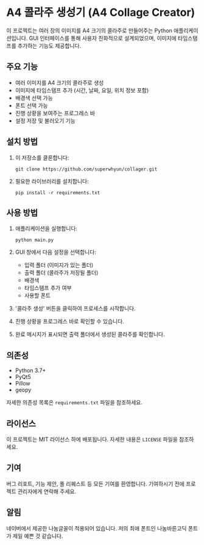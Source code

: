 # A4 콜라주 생성기 (A4 Collage Creator)

이 프로젝트는 여러 장의 이미지를 A4 크기의 콜라주로 만들어주는 Python 애플리케이션입니다. GUI 인터페이스를 통해 사용자 친화적으로 설계되었으며, 이미지에 타임스탬프를 추가하는 기능도 제공합니다.

## 주요 기능

- 여러 이미지를 A4 크기의 콜라주로 생성
- 이미지에 타임스탬프 추가 (시간, 날짜, 요일, 위치 정보 포함)
- 배경색 선택 가능
- 폰트 선택 가능
- 진행 상황을 보여주는 프로그레스 바
- 설정 저장 및 불러오기 기능

## 설치 방법

1. 이 저장소를 클론합니다:
   ```
   git clone https://github.com/superwhyun/collager.git
   ```

2. 필요한 라이브러리를 설치합니다:
   ```
   pip install -r requirements.txt
   ```

## 사용 방법

1. 애플리케이션을 실행합니다:
   ```
   python main.py
   ```

2. GUI 창에서 다음 설정을 선택합니다:
   - 입력 폴더 (이미지가 있는 폴더)
   - 출력 폴더 (콜라주가 저장될 폴더)
   - 배경색
   - 타임스탬프 추가 여부
   - 사용할 폰트

3. '콜라주 생성' 버튼을 클릭하여 프로세스를 시작합니다.

4. 진행 상황을 프로그레스 바로 확인할 수 있습니다.

5. 완료 메시지가 표시되면 출력 폴더에서 생성된 콜라주를 확인합니다.

## 의존성

- Python 3.7+
- PyQt5
- Pillow
- geopy

자세한 의존성 목록은 `requirements.txt` 파일을 참조하세요.

## 라이선스

이 프로젝트는 MIT 라이선스 하에 배포됩니다. 자세한 내용은 `LICENSE` 파일을 참조하세요.

## 기여

버그 리포트, 기능 제안, 풀 리퀘스트 등 모든 기여를 환영합니다. 기여하시기 전에 프로젝트 관리자에게 연락해 주세요.

## 알림
네이버에서 제공한 나눔글꼴이 적용되어 있습니다.
저의 최애 폰트인 나눔바른고딕 폰트가 제일 예쁜 것 같습니다. 

